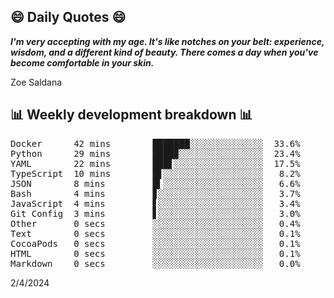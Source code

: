 ## 😄 Daily Quotes 😄

_**I'm very accepting with my age. It's like notches on your belt: experience, wisdom, and a different kind of beauty. There comes a day when you've become comfortable in your skin.**_

Zoe Saldana



## 📊 Weekly development breakdown 📊

<pre>Docker      42 mins        ███████░░░░░░░░░░░░░░  33.6%
Python      29 mins        ████▉░░░░░░░░░░░░░░░░  23.4%
YAML        22 mins        ███▋░░░░░░░░░░░░░░░░░  17.5%
TypeScript  10 mins        █▋░░░░░░░░░░░░░░░░░░░   8.2%
JSON        8 mins         █▍░░░░░░░░░░░░░░░░░░░   6.6%
Bash        4 mins         ▊░░░░░░░░░░░░░░░░░░░░   3.7%
JavaScript  4 mins         ▋░░░░░░░░░░░░░░░░░░░░   3.4%
Git Config  3 mins         ▋░░░░░░░░░░░░░░░░░░░░   3.0%
Other       0 secs         ░░░░░░░░░░░░░░░░░░░░░   0.4%
Text        0 secs         ░░░░░░░░░░░░░░░░░░░░░   0.1%
CocoaPods   0 secs         ░░░░░░░░░░░░░░░░░░░░░   0.1%
HTML        0 secs         ░░░░░░░░░░░░░░░░░░░░░   0.1%
Markdown    0 secs         ░░░░░░░░░░░░░░░░░░░░░   0.0%</pre>

2/4/2024